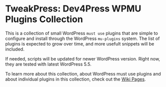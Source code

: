 # TweakPress: Dev4Press WPMU Plugins Collection

This is a collection of small WordPress `must use` plugins that are simple to configure and install through the WordPress `mu-plugins` system. The list of plugins is expected to grow over time, and more usefult snippets will be included.

If needed, scripts will be updated for newer WordPress version. Right now, they are tested with latest WordPress 5.5.

To learn more about this collection, about WordPress must use plugins and about individual plugins in this collection, check out the [Wiki Pages](https://github.com/dev4press/wpmu-plugins/wiki).
